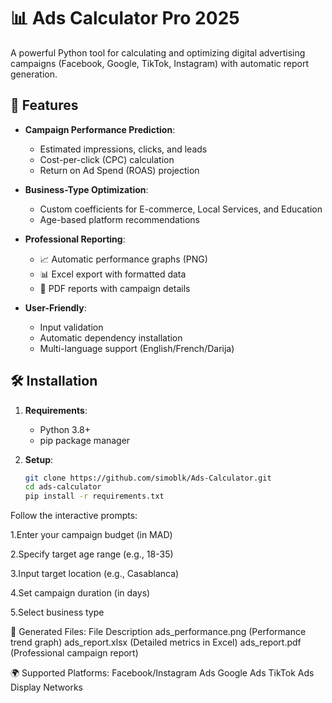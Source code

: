 # 📊 Ads Calculator Pro 2025

A powerful Python tool for calculating and optimizing digital advertising campaigns (Facebook, Google, TikTok, Instagram) with automatic report generation.

## 🌟 Features

- **Campaign Performance Prediction**:
  - Estimated impressions, clicks, and leads
  - Cost-per-click (CPC) calculation
  - Return on Ad Spend (ROAS) projection

- **Business-Type Optimization**:
  - Custom coefficients for E-commerce, Local Services, and Education
  - Age-based platform recommendations

- **Professional Reporting**:
  - 📈 Automatic performance graphs (PNG)
  - 📊 Excel export with formatted data
  - 📄 PDF reports with campaign details

- **User-Friendly**:
  - Input validation
  - Automatic dependency installation
  - Multi-language support (English/French/Darija)

## 🛠️ Installation

1. **Requirements**:
   - Python 3.8+
   - pip package manager

2. **Setup**:
   ```bash
   git clone https://github.com/simoblk/Ads-Calculator.git
   cd ads-calculator
   pip install -r requirements.txt

Follow the interactive prompts:

1.Enter your campaign budget (in MAD)

2.Specify target age range (e.g., 18-35)

3.Input target location (e.g., Casablanca)

4.Set campaign duration (in days)

5.Select business type


📂 Generated Files:
File	                     Description
ads_performance.png	  (Performance trend graph)
ads_report.xlsx	      (Detailed metrics in Excel)
ads_report.pdf	      (Professional campaign report)


🌍 Supported Platforms:
Facebook/Instagram Ads
Google Ads
TikTok Ads
Display Networks
